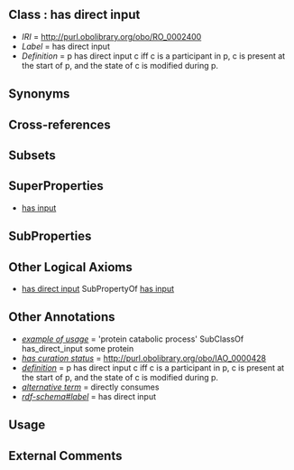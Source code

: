 
## Class : has direct input

 * *IRI* = http://purl.obolibrary.org/obo/RO_0002400
 * *Label* = has direct input
 * *Definition* = p has direct input c iff c is a participant in p, c is present at the start of p, and the state of c is modified during p.

## Synonyms


## Cross-references


## Subsets


## SuperProperties

 * [has input](../../RO/33/RO_0002233.md)

## SubProperties


## Other Logical Axioms

 * [has direct input](../../RO/00/RO_0002400.md) SubPropertyOf [has input](../../RO/33/RO_0002233.md)

## Other Annotations

 * *[example of usage](../../IAO/12/IAO_0000112.md)* = 'protein catabolic process' SubClassOf has_direct_input some protein
 * *[has curation status](../../IAO/14/IAO_0000114.md)* = http://purl.obolibrary.org/obo/IAO_0000428
 * *[definition](../../IAO/15/IAO_0000115.md)* = p has direct input c iff c is a participant in p, c is present at the start of p, and the state of c is modified during p.
 * *[alternative term](../../IAO/18/IAO_0000118.md)* = directly consumes
 * *[rdf-schema#label](../../el/rdf-schema#label.md)* = has direct input

## Usage


## External Comments

